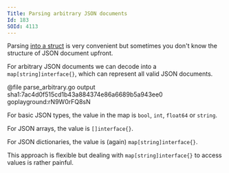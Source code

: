 ```yaml
---
Title: Parsing arbitrary JSON documents
Id: 183
SOId: 4113
---
```


Parsing [into a struct](182) is very convenient but sometimes you don't know the structure of JSON document upfront.

For arbitrary JSON documents we can decode into a `map[string]interface{}`, which can represent all valid JSON documents.

@file parse_arbitrary.go output sha1:7ac4d0f515cd1b43a884374e86a6689b5a943ee0 goplayground:rN9W0rFQ8sN

For basic JSON types, the value in the map is `bool`, `int`, `float64` or `string`.

For JSON arrays, the value is `[]interface{}`.

For JSON dictionaries, the value is (again) `map[string]interface{}`.

This approach is flexible but dealing with `map[string]interface{}` to access values is rather painful.
